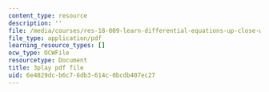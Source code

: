 ```yaml
---
content_type: resource
description: ''
file: /media/courses/res-18-009-learn-differential-equations-up-close-with-gilbert-strang-and-cleve-moler-fall-2015/6e4829dcb6c76db3614c0bcdb407ec27_WZMQdLW4COQ.pdf
file_type: application/pdf
learning_resource_types: []
ocw_type: OCWFile
resourcetype: Document
title: 3play pdf file
uid: 6e4829dc-b6c7-6db3-614c-0bcdb407ec27
---
```


